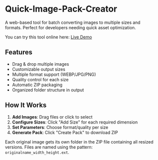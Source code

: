 # Quick-Image-Pack-Creator

A web-based tool for batch converting images to multiple sizes and formats. Perfect for developers needing quick asset optimization.

You can try this tool online here: [Live Demo](https://mochensky.github.io/Quick-Image-Pack-Creator)

## Features

- Drag & drop multiple images
- Customizable output sizes
- Multiple format support (WEBP/JPG/PNG)
- Quality control for each size
- Automatic ZIP packaging
- Organized folder structure in output

## How It Works

1. **Add Images**: Drag files or click to select
2. **Configure Sizes**: Click "Add Size" for each required dimension
3. **Set Parameters**: Choose format/quality per size
4. **Generate Pack**: Click "Create Pack" to download ZIP

Each original image gets its own folder in the ZIP file containing all resized versions. Files are named using the pattern: `originalname_width_height.ext`.
